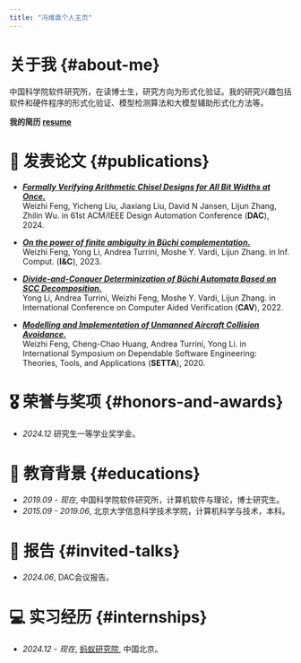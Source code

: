 ```yaml
---
title: "冯维直个人主页"
---
```


# 关于我 {#about-me}

中国科学院软件研究所，在读博士生，研究方向为形式化验证。我的研究兴趣包括软件和硬件程序的形式化验证、模型检测算法和大模型辅助形式化方法等。

**我的简历 [resume](files/WeizhiFengCV.pdf)**

<!-- # 🔥 最新动态 {#news}
- *2023.10*: &nbsp;🎉🎉 我们的论文《多模态学习的最新进展》被NeurIPS 2023接收！
- *2023.09*: &nbsp;🎉🎉 受邀参加2023年全球人工智能峰会并作主题演讲。 -->

# 📝 发表论文 {#publications}

- ***[Formally Verifying Arithmetic Chisel Designs for All Bit Widths at Once.](https://dl.acm.org/doi/10.1145/3649329.3657311)*** <br>
  Weizhi Feng, Yicheng Liu, Jiaxiang Liu, David N Jansen, Lijun Zhang, Zhilin Wu.
  in 61st ACM/IEEE Design Automation Conference (**DAC**), 2024. <br>
  <!-- <a href="https://arxiv.org/abs/2304.08485" class="no-trailing-icon"><img src="https://img.shields.io/badge/arXiv-2304.08485-b31b1b.svg?style=flat-square" alt="Arxiv-2304.08485"/></a><a href="https://github.com/haotian-liu/LLaVA" class="no-trailing-icon"><img alt="GitHub Repo stars" src="https://img.shields.io/github/stars/haotian-liu/LLaVA?style=flat-square&logo=github&label=GitHub%20Stars&labelColor=black"></a> -->

- ***[On the power of finite ambiguity in Büchi complementation.](https://www.sciencedirect.com/science/article/abs/pii/S0890540123000330)*** <br>
  Weizhi Feng, Yong Li, Andrea Turrini, Moshe Y. Vardi, Lijun Zhang.
  in Inf. Comput. (**I&C**), 2023. <br>

- ***[Divide-and-Conquer Determinization of Büchi Automata Based on SCC Decomposition.](https://arxiv.org/abs/2206.13739)*** <br>
  Yong Li, Andrea Turrini, Weizhi Feng, Moshe Y. Vardi, Lijun Zhang.
  in International Conference on Computer Aided Verification (**CAV**), 2022. <br>

- ***[Modelling and Implementation of Unmanned Aircraft Collision Avoidance.](https://link.springer.com/chapter/10.1007/978-3-030-62822-2_4)*** <br>
  Weizhi Feng, Cheng-Chao Huang, Andrea Turrini, Yong Li.
  in International Symposium on Dependable Software Engineering: Theories, Tools, and Applications (**SETTA**), 2020. <br>

# 🎖 荣誉与奖项 {#honors-and-awards}
- *2024.12* 研究生一等学业奖学金。

# 📖 教育背景 {#educations}
- *2019.09 - 现在*, 中国科学院软件研究所，计算机软件与理论，博士研究生。
- *2015.09 - 2019.06*, 北京大学信息科学技术学院，计算机科学与技术，本科。

# 💬 报告 {#invited-talks}
- *2024.06*, DAC会议报告。


# 💻 实习经历 {#internships}
- *2024.12 - 现在*, [蚂蚁研究院](https://www.antresearch.com/), 中国北京。